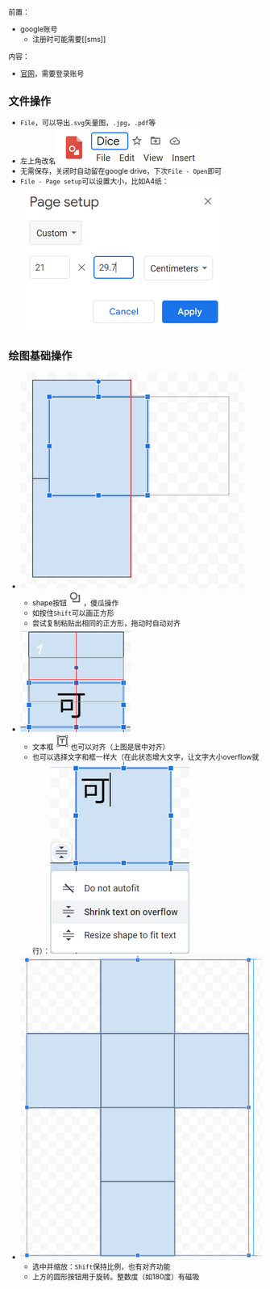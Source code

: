 前置：
- google账号
  - 注册时可能需要[[sms]]

内容：
- [官网](https://docs.google.com/drawings)，需要登录账号
## 文件操作
- `File`，可以导出`.svg`矢量图，`.jpg`，`.pdf`等
- 左上角改名![](rename.png)
- 无需保存，关闭时自动留在google drive，下次`File - Open`即可
- `File - Page setup`可以设置大小，比如A4纸：![](page-setup-a4.png)
## 绘图基础操作
- ![](square.png)
  - shape按钮![](shape.png)，傻瓜操作
  - 如按住`Shift`可以画正方形
  - 尝试复制粘贴出相同的正方形，拖动时自动对齐
- ![](textbox.png)
  - 文本框![](textbox-button.png)也可以对齐（上图是居中对齐）
  - 也可以选择文字和框一样大（在此状态增大文字，让文字大小overflow就行）：![](text-overflow.png)
- ![](zoom.png)
  - 选中并缩放：`Shift`保持比例，也有对齐功能
  - 上方的圆形按钮用于旋转。整数度（如180度）有磁吸